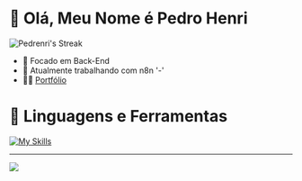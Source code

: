 # 👋 Olá, Meu Nome é Pedro Henri
![Pedrenri's Streak](https://github-readme-streak-stats.herokuapp.com/?user=Pedrenri&theme=gotham&hide_border=true)

- 👀 Focado em Back-End
- 🌱 Atualmente trabalhando com n8n '-'
- 🧑‍💻 [Portfólio](https://pedrohenri.com.br/) 

# 🧰 Linguagens e Ferramentas

[![My Skills](https://skillicons.dev/icons?i=js,ts,react,next,vue,tailwind,nodejs,php,laravel,py,mysql,mongodb,docker&perline=50)](https://pedrohenri.com.br/)

---

<img src="https://github-profile-summary-cards.vercel.app/api/cards/profile-details?username=Pedrenri&theme=github_dark">
